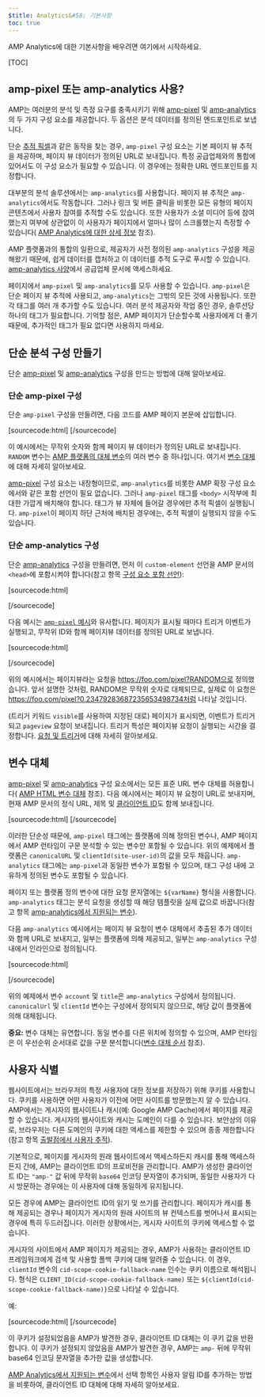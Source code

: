 ```yaml
---
$title: Analytics&#58; 기본사항
toc: true
---
```


AMP Analytics에 대한 기본사항을 배우려면 여기에서 시작하세요.

[TOC]

## amp-pixel 또는 amp-analytics 사용?

AMP는 여러분의 분석 및 측정 요구를 충족시키기 위해
[amp-pixel](/docs/reference/amp-pixel.html) 및
[amp-analytics](/docs/reference/extended/amp-analytics.html)의 두 가지 구성 요소를 제공합니다.
두 옵션은 분석 데이터를 정의된 엔드포인트로 보냅니다.

단순
[추적 픽셀](https://en.wikipedia.org/wiki/Web_beacon#Implementation)과 같은 동작을 찾는 경우,
`amp-pixel` 구성 요소는 기본 페이지 뷰 추적을 제공하며, 페이지 뷰 데이터가 정의된
URL로 보내집니다.
특정 공급업체와의 통합에 있어서도 이 구성 요소가
필요할 수 있습니다. 이 경우에는 정확한 URL 엔드포인트를 지정합니다.

대부분의 분석 솔루션에서는 `amp-analytics`를 사용합니다.
페이지 뷰 추적은 `amp-analytics`에서도 작동합니다.
그러나 링크 및 버튼 클릭을 비롯한 모든 유형의 페이지
콘텐츠에서 사용자 참여를 추적할 수도 있습니다.
또한 사용자가 소셜 미디어 등에 참여했는지 여부에 상관없이
이 사용자가 페이지에서 얼마나 많이 스크롤했는지
측정할 수 있습니다(
[AMP Analytics에 대한 상세 정보](/docs/guides/analytics/deep_dive_analytics.html) 참조).

AMP 플랫폼과의 통합의 일환으로,
제공자가 사전 정의된 `amp-analytics` 구성을 제공해왔기 때문에,
쉽게 데이터를 캡처하고 이 데이터를 추적 도구로 푸시할 수 있습니다.
[amp-analytics 사양](/docs/reference/extended/amp-analytics.html)에서
공급업체 문서에 액세스하세요.

페이지에서 `amp-pixel` 및 `amp-analytics`를 모두 사용할 수 있습니다.
`amp-pixel`은 단순 페이지 뷰 추적에 사용되고,
`amp-analytics`는 그밖의 모든 것에 사용됩니다.
또한 각 태그를 여러 개 추가할 수도 있습니다.
여러 분석 제공자와 작업 중인 경우,
솔루션당 하나의 태그가 필요합니다.
기억할 점은, AMP 페이지가 단순할수록 사용자에게 더
좋기 때문에, 추가적인 태그가 필요 없다면 사용하지 마세요.

## 단순 분석 구성 만들기

단순
[amp-pixel](/docs/reference/amp-pixel.html) 및
[amp-analytics](/docs/reference/extended/amp-analytics.html) 구성을 만드는 방법에 대해 알아보세요.

### 단순 amp-pixel 구성

단순 `amp-pixel` 구성을 만들려면,
다음 코드를 AMP 페이지 본문에 삽입합니다.

[sourcecode:html]
<amp-pixel src="https://foo.com/pixel?RANDOM"></amp-pixel>
[/sourcecode]

이 예시에서는 무작위
숫자와 함께 페이지 뷰 데이터가 정의된 URL로 보내집니다.
`RANDOM` 변수는
[AMP 플랫폼의 대체 변수](https://github.com/ampproject/amphtml/blob/master/spec/amp-var-substitutions.md)의 여러 변수 중 하나입니다.
여기서
[변수 대체](/docs/guides/analytics/analytics_basics.html#variable-substitution)에 대해 자세히 알아보세요.

[amp-pixel](/docs/reference/amp-pixel.html)
구성 요소는 내장형이므로,
`amp-analytics`를 비롯한 AMP 확장 구성 요소에서와
같은 포함 선언이 필요 없습니다.
그러나 `amp-pixel` 태그를
`<body>` 시작부에 최대한 가깝게 배치해야 합니다.
태그가 뷰 자체에 들어갈 경우에만 추적 픽셀이 실행됩니다.
`amp-pixel`이 페이지 하단 근처에 배치된 경우에는,
추적 픽셀이 실행되지 않을 수도 있습니다.

### 단순 amp-analytics 구성

단순
[amp-analytics](/docs/reference/extended/amp-analytics.html) 구성을 만들려면,
먼저 이 `custom-element` 선언을
AMP 문서의 `<head>`에 포함시켜야 합니다(참고 항목
[구성 요소 포함 선언](/docs/reference/extended.html#component-inclusion-declaration)):

[sourcecode:html]
<script async custom-element="amp-analytics" src="https://cdn.ampproject.org/v0/amp-analytics-0.1.js"></script>
[/sourcecode]

다음 예시는 [`amp-pixel` 예시](/docs/guides/analytics/analytics_basics.html#simple-amp-pixel-configuration)와 유사합니다.
페이지가 표시될 때마다
트리거 이벤트가 실행되고,
무작위 ID와 함께 페이지뷰 데이터를 정의된 URL로 보냅니다.

[sourcecode:html]
<amp-analytics>
<script type="application/json">
{
  "requests": {
    "pageview": "https://foo.com/pixel?RANDOM",
  },
  "triggers": {
    "trackPageview": {
      "on": "visible",
      "request": "pageview"
    }
  }
}
</script>
</amp-analytics>
[/sourcecode]

위의 예시에서는 페이지뷰라는 요청을 https://foo.com/pixel?RANDOM으로 정의했습니다. 앞서 설명한 것처럼, RANDOM은 무작위 숫자로 대체되므로, 실제로 이 요청은 https://foo.com/pixel?0.23479283687235653498734처럼 나타날 것입니다.

(트리거 키워드 `visible`를
 사용하여 지정된 대로) 페이지가 표시되면,
이벤트가 트리거되고 `pageview` 요청이 보내집니다.
트리거 특성은 페이지뷰 요청이 실행되는 시간을 결정합니다.
[요청 및 트리거](/docs/guides/analytics/deep_dive_analytics.html#requests-triggers--transports)에 대해 자세히 알아보세요.

## 변수 대체

[amp-pixel](/docs/reference/amp-pixel.html) 및
[amp-analytics](/docs/reference/extended/amp-analytics.html) 구성 요소에서는
모든 표준 URL 변수 대체를 허용합니다(
[AMP HTML 변수 대체](https://github.com/ampproject/amphtml/blob/master/spec/amp-var-substitutions.md) 참조).
다음 예시에서는 페이지 뷰 요청이
 URL로 보내지며,
현재 AMP 문서의 정식 URL, 제목 및
[클라이언트 ID](/docs/guides/analytics/analytics_basics.html#user-identification)도 함께 보내집니다.

[sourcecode:html]
<amp-pixel src="https://example.com/analytics?url=${canonicalUrl}&title=${title}&clientId=${clientId(site-user-id)}"></amp-pixel>
[/sourcecode]

이러한 단순성 때문에,
`amp-pixel` 태그에는 플랫폼에 의해 정의된 변수나, AMP 페이지에서
AMP 런타임이 구문 분석할 수 있는 변수만 포함될 수 있습니다.
위의 예제에서
플랫폼은
`canonicalURL` 및 `clientId(site-user-id)`의 값을 모두 채웁니다.
`amp-analytics` 태그에는 `amp-pixel`과 동일한 변수가 포함될 수 있으며,
태그 구성 내에 고유하게 정의된 변수도 포함될 수 있습니다.

페이지 또는 플랫폼 정의 변수에 대한
요청 문자열에는 `${varName}` 형식을 사용합니다.
`amp-analytics` 태그는 분석 요청을 생성할 때
해당 템플릿을 실제 값으로 바꿉니다(참고 항목
[amp-analytics에서 지원되는 변수](https://github.com/ampproject/amphtml/blob/master/extensions/amp-analytics/analytics-vars.md)).

다음 `amp-analytics` 예시에서는
페이지 뷰 요청이 변수 대체에서 추출된
추가 데이터와 함께 URL로 보내지고,
일부는 플랫폼에 의해 제공되고, 일부는
`amp-analytics` 구성 내에서 인라인으로
정의됩니다.

[sourcecode:html]
<amp-analytics>
<script type="application/json">
{
  "requests": {
    "pageview":"https://example.com/analytics?url=${canonicalUrl}&title=${title}&acct=${account}&clientId=${clientId(site-user-id)}",
  },
  "vars": {
    "account": "ABC123",
  },
  "triggers": {
    "someEvent": {
      "on": "visible",
      "request": "pageview",
      "vars": {
        "title": "My homepage",
      }
    }
  }
}
</script>
</amp-analytics>
[/sourcecode]

위의 예제에서
변수 `account` 및 `title`은
`amp-analytics` 구성에서 정의됩니다.
`canonicalUrl` 및 `clientId` 변수는 구성에서 정의되지 않으므로,
해당 값이 플랫폼에 의해 대체됩니다.

**중요:** 변수 대체는 유연합니다.
동일 변수를 다른 위치에 정의할 수 있으며,
AMP 런타임은 이 우선순위 순서대로 값을
구문 분석합니다([변수 대체 순서](/docs/guides/analytics/deep_dive_analytics.html#variable-substitution-ordering) 참조).

## 사용자 식별

웹사이트에서는 브라우저의 특정 사용자에 대한 정보를 저장하기 위해 쿠키를 사용합니다.
쿠키를 사용하면 어떤 사용자가 이전에 어떤 사이트를 방문했는지 알 수 있습니다.
AMP에서는
게시자의 웹사이트나 캐시(예: Google AMP Cache)에서
페이지를 제공할 수 있습니다.
게시자의 웹사이트와 캐시는 도메인이 다를 수 있습니다.
보안상의 이유로,
브라우저는 다른 도메인의 쿠키에 대한 액세스를
제한할 수 있으며 종종 제한합니다(참고 항목
[출발점에서 사용자 추적](https://github.com/ampproject/amphtml/blob/master/extensions/amp-analytics/cross-origin-tracking.md)).

기본적으로,
페이지를 게시자의 원래 웹사이트에서 액세스하든지 캐시를 통해 액세스하든지 간에, AMP는 클라이언트 ID의 프로비전을 관리합니다.
AMP가 생성한 클라이언트 ID는 `"amp-"`
값 뒤에 무작위 `base64` 인코딩 문자열이 추가되며,
동일한 사용자가 다시 방문하는 경우에는 이 사용자에 대해 동일하게 유지됩니다.

모든 경우에 AMP는 클라이언트 ID의 읽기 및 쓰기를 관리합니다.
페이지가 캐시를 통해
제공되는 경우나 페이지가 게시자의 원래 사이트의 뷰 컨텍스트를 벗어나서
표시되는 경우에 특히 두드러집니다.
이러한 상황에서는, 게시자 사이트의 쿠키에 액세스할 수 없습니다.

게시자의 사이트에서 AMP 페이지가 제공되는 경우,
AMP가 사용하는 클라이언트 ID 프레임워크에게
검색 및 사용할 폴백 쿠키에 대해 알려줄 수 있습니다.
이 경우,
`clientId` 변수의
`cid-scope-cookie-fallback-name` 인수는 쿠키 이름으로 해석됩니다.
형식은
`CLIENT_ID(cid-scope-cookie-fallback-name)` 또는
`${clientId(cid-scope-cookie-fallback-name)}`으로 나타날 수 있습니다.

예:

[sourcecode:html]
<amp-pixel src="https://foo.com/pixel?cid=CLIENT_ID(site-user-id-cookie-fallback-name)"></amp-pixel>
[/sourcecode]

이 쿠키가 설정되었음을 AMP가 발견한 경우,
클라이언트 ID 대체는 이 쿠키 값을 반환합니다.
이 쿠키가 설정되지 않았음을 AMP가 발견한 경우,
AMP는 `amp-` 뒤에 무작위 base64 인코딩
문자열을 추가한 값을 생성합니다.

[AMP Analytics에서 지원되는 변수](https://github.com/ampproject/amphtml/blob/master/extensions/amp-analytics/analytics-vars.md)에서
선택 항목인 사용자 알림 ID를 추가하는 방법을 비롯하여, 클라이언트 ID 대체에 대해
자세히 알아보세요.
